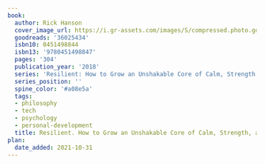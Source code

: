 ```yaml
---
book:
  author: Rick Hanson
  cover_image_url: https://i.gr-assets.com/images/S/compressed.photo.goodreads.com/books/1526037865l/36025434._SY475_.jpg
  goodreads: '36025434'
  isbn10: 0451498844
  isbn13: '9780451498847'
  pages: '304'
  publication_year: '2018'
  series: 'Resilient: How to Grow an Unshakable Core of Calm, Strength, and Happiness'
  series_position: ''
  spine_color: '#a08e5a'
  tags:
  - philosophy
  - tech
  - psychology
  - personal-development
  title: Resilient. How to Grow an Unshakable Core of Calm, Strength, and Happiness
plan:
  date_added: 2021-10-31
---
```

